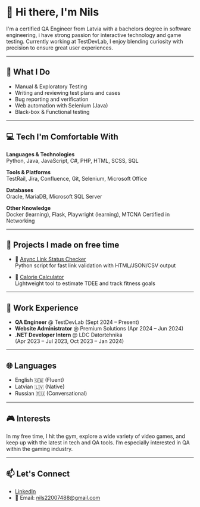 # 👋 Hi there, I'm Nils

I'm a certified QA Engineer from Latvia with a bachelors degree in software engineering, i have strong passion for interactive technology and game testing. Currently working at TestDevLab, I enjoy blending curiosity with precision to ensure great user experiences.

---

## 🧪 What I Do

- Manual & Exploratory Testing
- Writing and reviewing test plans and cases
- Bug reporting and verification
- Web automation with Selenium (Java)
- Black-box & Functional testing

---

## 💻 Tech I'm Comfortable With

**Languages & Technologies**  
Python, Java, JavaScript, C#, PHP, HTML, SCSS, SQL  

**Tools & Platforms**  
TestRail, Jira, Confluence, Git, Selenium, Microsoft Office  

**Databases**  
Oracle, MariaDB, Microsoft SQL Server  

**Other Knowledge**  
Docker (learning), Flask, Playwright (learning), MTCNA Certified in Networking

---

## 🔧 Projects I made on free time

- 🔗 [Async Link Status Checker](https://github.com/Nilssten/web-status-checker)  
  Python script for fast link validation with HTML/JSON/CSV output

- 🧮 [Calorie Calculator](https://github.com/Nilssten/CalorieCalculator)  
  Lightweight tool to estimate TDEE and track fitness goals

---

## 💼 Work Experience

- **QA Engineer** @ TestDevLab (Sept 2024 – Present)  
- **Website Administrator** @ Premium Solutions (Apr 2024 – Jun 2024)  
- **.NET Developer Intern** @ LDC Datortehnika  
  (Apr 2023 – Jul 2023, Oct 2023 – Jan 2024)

---

## 🌐 Languages

- English 🇬🇧 (Fluent)  
- Latvian 🇱🇻 (Native)  
- Russian 🇷🇺 (Conversational)

---

## 🎮 Interests

In my free time, I hit the gym, explore a wide variety of video games, and keep up with the latest in tech and QA tools. I’m especially interested in QA within the gaming industry.

---

## 📫 Let's Connect

- [LinkedIn](https://www.linkedin.com/in/nils-stenk%C4%93vi%C4%8Ds-1492b9290/)  
- 📧 Email: nils22007488@gmail.com
